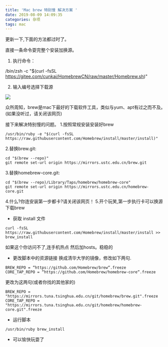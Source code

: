 ```yaml
---
title: 'Mac brew 特别慢 解决方案 '
date: 2019-08-09 14:09:35
categories: 杂项 
tags: mac
---
```

更新一下,下面的方法都过时了。

直接一条命令耍完整个安装加换源。
1. 执行命令：

/bin/zsh -c "$(curl -fsSL https://gitee.com/cunkai/HomebrewCN/raw/master/Homebrew.sh)"

2. 输入编号选择下载源

![](/img/newimg/0081Kckwgy1glxqervyuxj30xx0e5gvz.jpg)




众所周知，brew是mac下最好的下载软件工具，类似与yum、apt有过之而不及。(如果没听过，请关闭该网页)

接下来解决特别慢的问题。
1.按照常规安装安装好brew
```
/usr/bin/ruby -e "$(curl -fsSL https://raw.githubusercontent.com/Homebrew/install/master/install)"
```
2.替换brew.git:
```
cd "$(brew --repo)"
git remote set-url origin https://mirrors.ustc.edu.cn/brew.git
```
3.替换homebrew-core.git:
```
cd "$(brew --repo)/Library/Taps/homebrew/homebrew-core"
git remote set-url origin https://mirrors.ustc.edu.cn/homebrew-core.git 
```
4.什么?你连安装第一步都卡?请关闭该网页！
5.开个玩笑,第一步执行卡可以换源下载brew
- 获取 install 文件
```
curl -fsSL https://raw.githubusercontent.com/Homebrew/install/master/install >> brew_install
```
如果这个你访问不了,连手机热点 然后加hosts。稳稳的

- 更改脚本中的资源链接
换成清华大学的镜像，修改如下两句.
```
BREW_REPO = “https://github.com/Homebrew/brew“.freeze 
CORE_TAP_REPO = “https://github.com/Homebrew/homebrew-core“.freeze 
```
更改为这两句(或者你找的其他家的)
```
BREW_REPO = "https://mirrors.tuna.tsinghua.edu.cn/git/homebrew/brew.git".freeze 
CORE_TAP_REPO = "https://mirrors.tuna.tsinghua.edu.cn/git/homebrew/homebrew-core.git".freeze
```
- 运行脚本
```
/usr/bin/ruby brew_install
```
- 可以愉快玩耍了